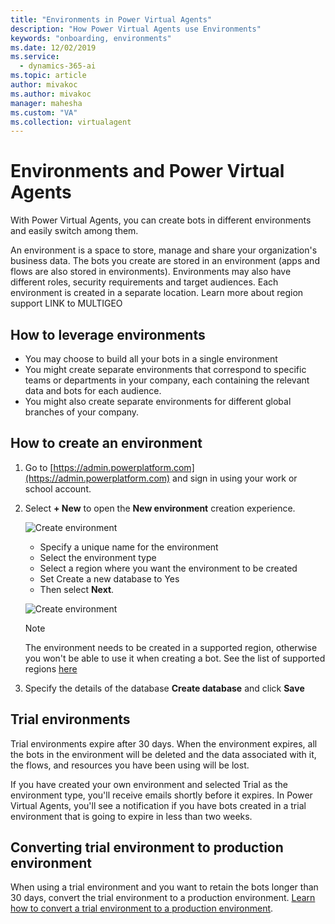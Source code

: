 ```yaml
---
title: "Environments in Power Virtual Agents"
description: "How Power Virtual Agents use Environments"
keywords: "onboarding, environments"
ms.date: 12/02/2019
ms.service:
  - dynamics-365-ai
ms.topic: article
author: mivakoc
ms.author: mivakoc
manager: mahesha
ms.custom: "VA"
ms.collection: virtualagent
---
```

# Environments and Power Virtual Agents

With Power Virtual Agents, you can create bots in different environments and easily switch among them.

An environment is a space to store, manage and share your organization's business data. The bots you create are stored in an environment (apps and flows are also stored in environments). Environments may also have different roles, security requirements and target audiences. Each environment is created in a separate location. Learn more about region support LINK to MULTIGEO

## How to leverage environments
- You may choose to build all your bots in a single environment
- You might create separate environments that correspond to specific teams or departments in your company, each containing the relevant data and bots for each audience.
- You might also create separate environments for different global branches of your company.

## How to create an environment

1. Go to [https://admin.powerplatform.com](https://admin.powerplatform.com) and sign in using your work or school account.

2. Select **+ New** to open the **New environment** creation experience.

   ![Create environment](media/environment-create-1.png)
  
   - Specify a unique name for the environment
   - Select the environment type
   - Select a region where you want the environment to be created
   - Set Create a new database to Yes
   - Then select **Next**.
   
   ![Create environment](media/environment-create-2.png)
   
   > [!NOTE]
   > The environment needs to be created in a supported region, otherwise you won't be able to use it when creating a bot.
   > See the list of supported regions [here](requirements-geographic-virtual-agent.md)

3. Specify the details of the database **Create database** and click **Save**


## Trial environments

Trial environments expire after 30 days. When the environment expires, all the bots in the environment will be deleted and the data associated with it, the flows, and resources you have been using will be lost.

If you have created your own environment and selected Trial as the environment type, you'll receive emails shortly before it expires.  In Power Virtual Agents, you'll see a notification if you have bots created in a trial environment that is going to expire in less than two weeks.

## Converting trial environment to production environment

When using a trial environment and you want to retain the bots longer than 30 days, convert the trial environment to a production environment. [Learn how to convert a trial environment to a production environment](https://go.microsoft.com/fwlink/?linkid=2048531).
